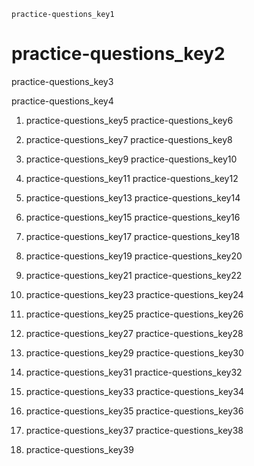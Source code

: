 ```ngMeta
practice-questions_key1
```
# practice-questions_key2
practice-questions_key3


practice-questions_key4

1. practice-questions_key5
practice-questions_key6

2. practice-questions_key7
practice-questions_key8

3. practice-questions_key9
practice-questions_key10

4. practice-questions_key11
practice-questions_key12

5. practice-questions_key13
practice-questions_key14

6. practice-questions_key15
practice-questions_key16

7. practice-questions_key17
practice-questions_key18

8. practice-questions_key19
practice-questions_key20

9. practice-questions_key21
practice-questions_key22

10. practice-questions_key23
practice-questions_key24

11. practice-questions_key25
practice-questions_key26

12. practice-questions_key27
practice-questions_key28

13. practice-questions_key29
practice-questions_key30

15. practice-questions_key31
practice-questions_key32

16. practice-questions_key33
practice-questions_key34

17. practice-questions_key35
practice-questions_key36

18. practice-questions_key37
practice-questions_key38

19. practice-questions_key39
